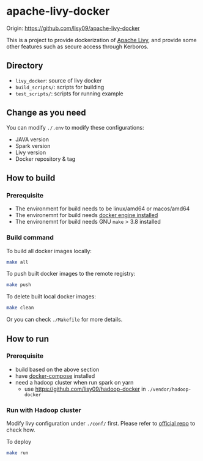 # apache-livy-docker

Origin: https://github.com/lisy09/apache-livy-docker

This is a project to provide dockerization of [Apache Livy](https://livy.apache.org/), and provide some other features such as secure access through Kerboros.

## Directory

- `livy_docker`: source of livy docker
- `build_scripts/`: scripts for building
- `test_scripts/`: scripts for running example

## Change as you need

You can modify `./.env` to modify these configurations:
- JAVA version
- Spark version
- Livy version
- Docker repository & tag

## How to build

### Prerequisite

- The environment for build needs to be linux/amd64 or macos/amd64
- The environemnt for build needs [docker engine installed](https://docs.docker.com/engine/install/)
- The environemnt for build needs GNU `make` > 3.8 installed

### Build command

To build all docker images locally:
```bash
make all
```

To push built docker images to the remote registry:
```bash
make push
```

To delete built local docker images:
```bash
make clean
```

Or you can check `./Makefile` for more details.

## How to run

### Prerequisite

- build based on the above section
- have [docker-compose](https://docs.docker.com/compose/install/) installed
- need a hadoop cluster when run spark on yarn
  - use https://github.com/lisy09/hadoop-docker in `./vendor/hadoop-docker`

### Run with Hadoop cluster

Modify livy configuration under `./conf/` first.
Please refer to [official repo](https://github.com/apache/incubator-livy/blob/master/conf/livy.conf.template) to check how.

To deploy 

```bash
make run
```
